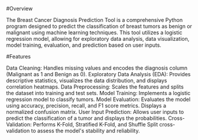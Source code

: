 #Overview

The Breast Cancer Diagnosis Prediction Tool is a comprehensive Python program designed to predict the classification of breast tumors as benign or malignant using machine learning techniques. This tool utilizes a logistic regression model, allowing for exploratory data analysis, data visualization, model training, evaluation, and prediction based on user inputs.

#Features

Data Cleaning: Handles missing values and encodes the diagnosis column (Malignant as 1 and Benign as 0).
Exploratory Data Analysis (EDA): Provides descriptive statistics, visualizes the data distribution, and displays correlation heatmaps.
Data Preprocessing: Scales the features and splits the dataset into training and test sets.
Model Training: Implements a logistic regression model to classify tumors.
Model Evaluation: Evaluates the model using accuracy, precision, recall, and F1 score metrics. Displays a normalized confusion matrix.
User Input Prediction: Allows user inputs to predict the classification of a tumor and displays the probabilities.
Cross-Validation: Performs K-Fold, Stratified K-Fold, and Shuffle Split cross-validation to assess the model's stability and reliability.
